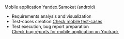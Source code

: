 

 Mobile application Yandex.Samokat (android)  
  - Requirements analysis and visualization  
  - Test-cases creation
[Check mobile test-cases](https://github.com/aglebkina/Diploma-project/blob/1f1c1b08e3f078f72c0d74b54c379c9d014c1c10/Mobile%20testing.xlsx)  
  - Test execution, bug report preparation  
[Check bug reports for mobile application on Youtrack](https://anastasiia-gl.youtrack.cloud/issues?q=тег:%20diplom_mob)  

